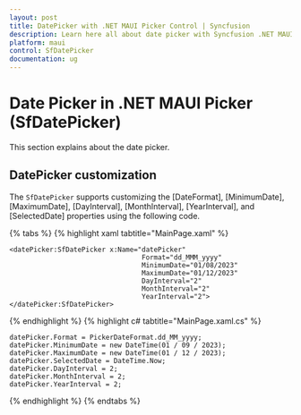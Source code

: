 ```yaml
---
layout: post
title: DatePicker with .NET MAUI Picker Control | Syncfusion
description: Learn here all about date picker with Syncfusion .NET MAUI Picker (SfPicker) control.
platform: maui
control: SfDatePicker
documentation: ug
---
```


# Date Picker in .NET MAUI Picker (SfDatePicker)

This section explains about the date picker.

## DatePicker customization

The `SfDatePicker` supports customizing the [DateFormat], [MinimumDate], [MaximumDate], [DayInterval], [MonthInterval], [YearInterval], and [SelectedDate] properties using the following code.

{% tabs %}
{% highlight xaml tabtitle="MainPage.xaml" %}

<?xml version="1.0" encoding="utf-8" ?>
<ContentPage xmlns="http://schemas.microsoft.com/dotnet/2021/maui"
             xmlns:x="http://schemas.microsoft.com/winfx/2009/xaml"
             xmlns:datePicker="clr-namespace:Syncfusion.Maui.Picker;assembly=Syncfusion.Maui.Picker"
             x:Class="Picker_29.MainPage">

    <datePicker:SfDatePicker x:Name="datePicker"                                
                                     Format="dd_MMM_yyyy"
                                     MinimumDate="01/08/2023" 
                                     MaximumDate="01/12/2023"
                                     DayInterval="2"
                                     MonthInterval="2"
                                     YearInterval="2">
    </datePicker:SfDatePicker>
</ContentPage>

{% endhighlight %}
{% highlight c# tabtitle="MainPage.xaml.cs" %}

    datePicker.Format = PickerDateFormat.dd_MM_yyyy;
    datePicker.MinimumDate = new DateTime(01 / 09 / 2023);
    datePicker.MaximumDate = new DateTime(01 / 12 / 2023);
    datePicker.SelectedDate = DateTime.Now;
    datePicker.DayInterval = 2;
    datePicker.MonthInterval = 2;
    datePicker.YearInterval = 2;
    
{% endhighlight %}
{% endtabs %}

